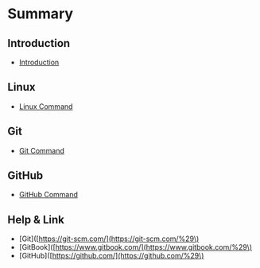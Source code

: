 # Summary

## Introduction

* [Introduction](README.md)

## Linux

* [Linux Command](linux/linux-command.md)

## Git

* [Git Command](git/git-command.md)

## GitHub

* [GitHub Command](github/github-command.md)

## Help & Link

* \[Git\]\([https://git-scm.com/](https://git-scm.com/%29\)
* \[GitBook\]\([https://www.gitbook.com/](https://www.gitbook.com/%29\)
* \[GitHub\]\([https://github.com/](https://github.com/%29\)



